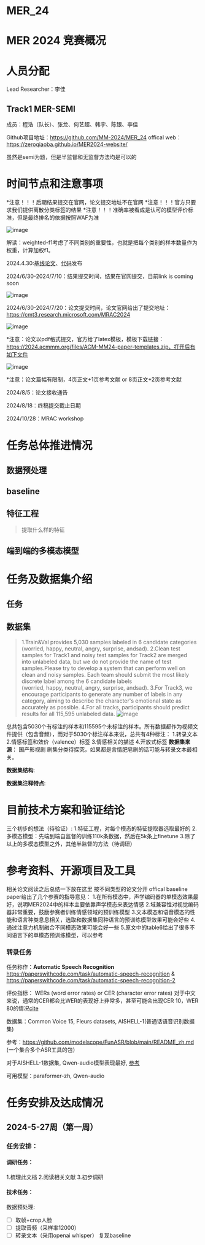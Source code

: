 # MER_24

# MER 2024 竞赛概况

# 人员分配

Lead Researcher：李佳
## Track1 MER-SEMI
成员：程浩（队长）、张龙、何艺超、韩宇、陈银、李佳

Github项目地址：https://github.com/MM-2024/MER_24
offical web：https://zeroqiaoba.github.io/MER2024-website/

虽然是semi为题，但是半监督和无监督方法均是可以的



# 时间节点和注意事项
*注意！！！后期结果提交在官网，论文提交地址不在官网
*注意！！！官方只要求我们提供离散分类标签的结果
*注意！！！准确率被看成是认可的模型评价标准，但是最终排名的依据按照WAF为准

![image](https://github.com/MM-2024/MER_24/assets/156440850/484f0f28-ab9e-42ae-960f-f39f22be93a3)

解读：weighted-f1考虑了不同类别的重要性，也就是把每个类别的样本数量作为权重，计算加权f1。


2024.4.30:[基线论文](https://arxiv.org/abs/2404.17113)、[代码](https://github.com/zeroQiaoba/MERTools/tree/master/MER2024)发布

2024/6/30-2024/7/10：结果提交时间，结果在官网提交，目前link is coming soon

![image](https://github.com/MM-2024/MER_24/assets/156440850/4230d6ff-ae65-4623-83f2-d0547296ab78)

2024/6/30-2024/7/20：论文提交时间，论文官网给出了提交地址：https://cmt3.research.microsoft.com/MRAC2024

![image](https://github.com/MM-2024/MER_24/assets/156440850/26015b02-d4a9-4ec2-9ce8-9a8cdd969df0)

*注意：论文以pdf格式提交，官方给了latex模板，模板下载链接：https://2024.acmmm.org/files/ACM-MM24-paper-templates.zip，打开后有如下文件

![image](https://github.com/MM-2024/MER_24/assets/156440850/47d5032f-342d-41b6-a7bf-06ca97600425)

*注意：论文篇幅有限制，4页正文+1页参考文献  or  8页正文+2页参考文献

2024/8/5：论文接收通告

2024/8/18：终稿提交截止日期

2024/10/28：MRAC workshop



# 任务总体推进情况
## 数据预处理
## baseline
## 特征工程
> 提取什么样的特征
## 端到端的多模态模型
# 任务及数据集介绍
## 任务
## 数据集
> 1.Train&Val provides 5,030 samples labeled in 6 candidate categories (worried, happy, neutral, angry, surprise, andsad).
> 2.Clean test samples for Track1 and noisy test samples for Track2 are merged into unlabeled data, but we do not provide the name of test samples.Please try to develop a system that can perform well on clean and noisy samples. Each team should submit the most likely discrete label among the 6 candidate labels (worried, happy, neutral, angry, surprise, andsad).
> 3.For Track3, we encourage participants to generate any number of labels in any category, aiming to describe the character's emotional state as accurately as possible.
> 4.For all tracks, participants should predict results for all 115,595 unlabeled data.
![image](https://github.com/MM-2024/MER_24/assets/90198143/cef589a1-3ddb-42ee-85a7-2b4abcdf1af7)

总共包含5030个有标注的样本和115595个未标注的样本。所有数据都作为视频文件提供（包含音频），而对于5030个标注样本来说，总共有4种标注：
  1.转录文本
  2.情感标签和效价（valence）标签
  3.情感相关的描述
  4.开放式标签
**数据集来源**：
国产影视剧
剧集分类待探究，如果都是言情肥皂剧的话可能与转录文本最相关。

**数据集结构**:

**数据集注释特点**:


# 目前技术方案和验证结论
三个初步的想法（待验证）:
  1.特征工程，对每个模态的特征提取器选取最好的
  2.多模态模型：先端到端自监督的训练110k条数据，然后在5k条上finetune
  3.除了以上的多模态模型之外，其他半监督的方法（待调研）
# 参考资料、开源项目及工具
相关论文阅读之后总结一下放在这里
按不同类型的论文分开
offical baseline paper给出了几个参赛的指导意见：
1.在所有模态中，声学编码器的单模态效果最好，说明MER2024中的样本主要依靠声学模态来表达情感
2.域兼容性对视觉编码器非常重要，鼓励参赛者训练情感领域的预训练模型
3.文本模态和语音模态的性能和语言种类息息相关，选取和数据集同种语言的预训练模型效果可能会好些
4.通过注意力机制融合不同模态效果可能会好一些
5.原文中的table6给出了很多不同语言下的单模态预训练模型，可以参考


### 转录任务
任务称作：**Automatic Speech Recognition**
https://paperswithcode.com/task/automatic-speech-recognition &
https://paperswithcode.com/task/automatic-speech-recognition-2

评价指标： WERs (word error rates) or CER (character error rates) 对于中文来说，通常的CER都会比WER的表现好上非常多，甚至可能会出现CER 10，WER 80的情况[cite](https://paperswithcode.com/sota/speech-recognition-on-common-voice-chinese-2)

数据集：Common Voice 15, Fleurs datasets, AISHELL-1(普通话语音识别数据集)

参考：https://github.com/modelscope/FunASR/blob/main/README_zh.md (一个集合多个ASR工具的包）

对于AISHELL-1数据集, Qwen-audio模型表现最好, [参考](https://paperswithcode.com/sota/speech-recognition-on-aishell-1)

可用模型：paraformer-zh, Qwen-audio


# 任务安排及达成情况
## 2024-5-27周（第一周）
### 任务安排：
#### 调研任务：
1.梳理此文档
2.阅读相关文献
3.初步调研
#### 技术任务：
  数据预处理:
- [ ] 取帧+crop人脸
- [ ] 提取音频（采样率12000）
- [ ] 转录文本（采用openai whisper）
	复现baseline
